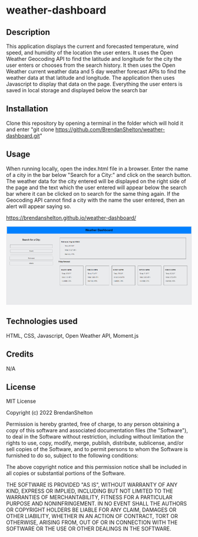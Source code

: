 # weather-dashboard

## Description

This application displays the current and forecasted temperature, wind speed, and humidity of the location the user enters. It uses the Open Weather Geocoding API to find the latitude and longitude for the city the user enters or chooses from the search history. It then uses the Open Weather current weather data and 5 day weather forecast APIs to find the weather data at that latitude and longitude. The application then uses Javascript to display that data on the page. Everything the user enters is saved in local storage and displayed below the search bar

## Installation

Clone this repository by opening a terminal in the folder which will hold it and enter "git clone https://github.com/BrendanShelton/weather-dashboard.git"

## Usage

When running locally, open the index.html file in a browser. Enter the name of a city in the bar below "Search for a City:" and click on the search button. The weather data for the city entered will be displayed on the right side of the page and the text which the user entered will appear below the search bar where it can be clicked on to search for the same thing again. If the Geocoding API cannot find a city with the name the user entered, then an alert will appear saying so.

https://brendanshelton.github.io/weather-dashboard/

![screenshot of website](./assets/weatherDashboard.PNG)

## Technologies used

HTML, CSS, Javascript, Open Weather API, Moment.js

## Credits

N/A

## License

MIT License

Copyright (c) 2022 BrendanShelton

Permission is hereby granted, free of charge, to any person obtaining a copy
of this software and associated documentation files (the "Software"), to deal
in the Software without restriction, including without limitation the rights
to use, copy, modify, merge, publish, distribute, sublicense, and/or sell
copies of the Software, and to permit persons to whom the Software is
furnished to do so, subject to the following conditions:

The above copyright notice and this permission notice shall be included in all
copies or substantial portions of the Software.

THE SOFTWARE IS PROVIDED "AS IS", WITHOUT WARRANTY OF ANY KIND, EXPRESS OR
IMPLIED, INCLUDING BUT NOT LIMITED TO THE WARRANTIES OF MERCHANTABILITY,
FITNESS FOR A PARTICULAR PURPOSE AND NONINFRINGEMENT. IN NO EVENT SHALL THE
AUTHORS OR COPYRIGHT HOLDERS BE LIABLE FOR ANY CLAIM, DAMAGES OR OTHER
LIABILITY, WHETHER IN AN ACTION OF CONTRACT, TORT OR OTHERWISE, ARISING FROM,
OUT OF OR IN CONNECTION WITH THE SOFTWARE OR THE USE OR OTHER DEALINGS IN THE
SOFTWARE.
